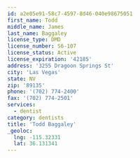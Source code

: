 ```yaml
---
id: a2e05e91-58c7-4597-8d46-040e98675051
first_name: Todd
middle_name: James
last_name: Baggaley
license_type: DMD
license_number: S6-107
license_status: Active
license_expiration: '42185'
address: '3255 Dragoon Springs St'
city: 'Las Vegas'
state: NV
zip: '89135'
phone: '(702) 774-2400'
fax: '(702) 774-2501'
services:
  - dentist
category: dentists
title: 'Todd Baggaley'
_geoloc:
  lng: -115.32331
  lat: 36.131341
---
```

